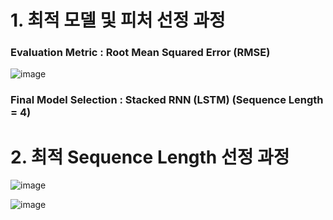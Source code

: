 # 1. 최적 모델 및 피처 선정 과정

### Evaluation Metric : Root Mean Squared Error (RMSE)

![image](https://user-images.githubusercontent.com/71135290/142166109-c3297c78-bd73-4ea1-87db-bac089688351.png)

### Final Model Selection : Stacked RNN (LSTM) (Sequence Length = 4)

# 2. 최적 Sequence Length 선정 과정

![image](https://user-images.githubusercontent.com/71135290/142167527-c6de9f65-af62-4958-98bb-cc087b049698.png)

![image](https://user-images.githubusercontent.com/71135290/142167567-47c5866d-8094-4c3b-9cf3-cc7c8bf6cfba.png)
